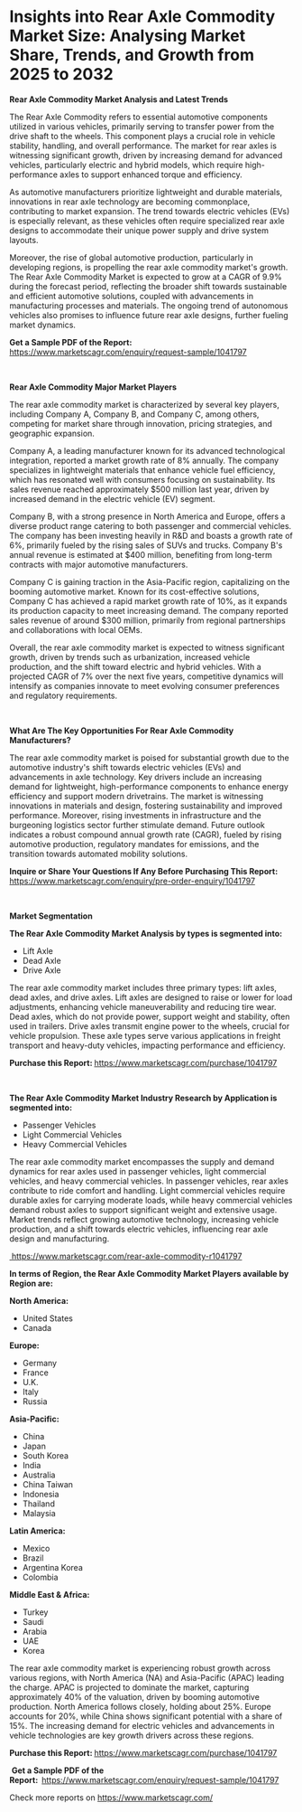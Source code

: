 <p><h1>Insights into Rear Axle Commodity Market Size: Analysing Market Share, Trends, and Growth from 2025 to 2032</h1></p><p><strong>Rear Axle Commodity Market Analysis and Latest Trends</strong></p>
<p><p>The Rear Axle Commodity refers to essential automotive components utilized in various vehicles, primarily serving to transfer power from the drive shaft to the wheels. This component plays a crucial role in vehicle stability, handling, and overall performance. The market for rear axles is witnessing significant growth, driven by increasing demand for advanced vehicles, particularly electric and hybrid models, which require high-performance axles to support enhanced torque and efficiency.</p><p>As automotive manufacturers prioritize lightweight and durable materials, innovations in rear axle technology are becoming commonplace, contributing to market expansion. The trend towards electric vehicles (EVs) is especially relevant, as these vehicles often require specialized rear axle designs to accommodate their unique power supply and drive system layouts.</p><p>Moreover, the rise of global automotive production, particularly in developing regions, is propelling the rear axle commodity market's growth. The Rear Axle Commodity Market is expected to grow at a CAGR of 9.9% during the forecast period, reflecting the broader shift towards sustainable and efficient automotive solutions, coupled with advancements in manufacturing processes and materials. The ongoing trend of autonomous vehicles also promises to influence future rear axle designs, further fueling market dynamics.</p></p>
<p><strong>Get a Sample PDF of the Report:&nbsp;</strong> <a href="https://www.marketscagr.com/enquiry/request-sample/1041797?utm_campaign=3277&utm_medium=2&utm_source=Github&utm_content=ia&utm_term=30032025&utm_id=rear-axle-commodity">https://www.marketscagr.com/enquiry/request-sample/1041797</a></p>
<p>&nbsp;</p>
<p><strong>Rear Axle Commodity Major Market Players</strong></p>
<p><p>The rear axle commodity market is characterized by several key players, including Company A, Company B, and Company C, among others, competing for market share through innovation, pricing strategies, and geographic expansion. </p><p>Company A, a leading manufacturer known for its advanced technological integration, reported a market growth rate of 8% annually. The company specializes in lightweight materials that enhance vehicle fuel efficiency, which has resonated well with consumers focusing on sustainability. Its sales revenue reached approximately $500 million last year, driven by increased demand in the electric vehicle (EV) segment.</p><p>Company B, with a strong presence in North America and Europe, offers a diverse product range catering to both passenger and commercial vehicles. The company has been investing heavily in R&D and boasts a growth rate of 6%, primarily fueled by the rising sales of SUVs and trucks. Company B's annual revenue is estimated at $400 million, benefiting from long-term contracts with major automotive manufacturers.</p><p>Company C is gaining traction in the Asia-Pacific region, capitalizing on the booming automotive market. Known for its cost-effective solutions, Company C has achieved a rapid market growth rate of 10%, as it expands its production capacity to meet increasing demand. The company reported sales revenue of around $300 million, primarily from regional partnerships and collaborations with local OEMs.</p><p>Overall, the rear axle commodity market is expected to witness significant growth, driven by trends such as urbanization, increased vehicle production, and the shift toward electric and hybrid vehicles. With a projected CAGR of 7% over the next five years, competitive dynamics will intensify as companies innovate to meet evolving consumer preferences and regulatory requirements.</p></p>
<p>&nbsp;</p>
<p><strong>What Are The Key Opportunities For Rear Axle Commodity Manufacturers?</strong></p>
<p><p>The rear axle commodity market is poised for substantial growth due to the automotive industry's shift towards electric vehicles (EVs) and advancements in axle technology. Key drivers include an increasing demand for lightweight, high-performance components to enhance energy efficiency and support modern drivetrains. The market is witnessing innovations in materials and design, fostering sustainability and improved performance. Moreover, rising investments in infrastructure and the burgeoning logistics sector further stimulate demand. Future outlook indicates a robust compound annual growth rate (CAGR), fueled by rising automotive production, regulatory mandates for emissions, and the transition towards automated mobility solutions.</p></p>
<p><strong>Inquire or Share Your Questions If Any Before Purchasing This Report:</strong> <a href="https://www.marketscagr.com/enquiry/pre-order-enquiry/1041797?utm_campaign=3277&utm_medium=2&utm_source=Github&utm_content=ia&utm_term=30032025&utm_id=rear-axle-commodity">https://www.marketscagr.com/enquiry/pre-order-enquiry/1041797</a></p>
<p>&nbsp;</p>
<p><strong>Market Segmentation</strong></p>
<p><strong>The Rear Axle Commodity Market Analysis by types is segmented into:</strong></p>
<p><ul><li>Lift Axle</li><li>Dead Axle</li><li>Drive Axle</li></ul></p>
<p><p>The rear axle commodity market includes three primary types: lift axles, dead axles, and drive axles. Lift axles are designed to raise or lower for load adjustments, enhancing vehicle maneuverability and reducing tire wear. Dead axles, which do not provide power, support weight and stability, often used in trailers. Drive axles transmit engine power to the wheels, crucial for vehicle propulsion. These axle types serve various applications in freight transport and heavy-duty vehicles, impacting performance and efficiency.</p></p>
<p><strong>Purchase this Report:&nbsp;</strong><a href="https://www.marketscagr.com/purchase/1041797?utm_campaign=3277&utm_medium=2&utm_source=Github&utm_content=ia&utm_term=30032025&utm_id=rear-axle-commodity">https://www.marketscagr.com/purchase/1041797</a></p>
<p>&nbsp;</p>
<p><strong>The Rear Axle Commodity Market Industry Research by Application is segmented into:</strong></p>
<p><ul><li>Passenger Vehicles</li><li>Light Commercial Vehicles</li><li>Heavy Commercial Vehicles</li></ul></p>
<p><p>The rear axle commodity market encompasses the supply and demand dynamics for rear axles used in passenger vehicles, light commercial vehicles, and heavy commercial vehicles. In passenger vehicles, rear axles contribute to ride comfort and handling. Light commercial vehicles require durable axles for carrying moderate loads, while heavy commercial vehicles demand robust axles to support significant weight and extensive usage. Market trends reflect growing automotive technology, increasing vehicle production, and a shift towards electric vehicles, influencing rear axle design and manufacturing.</p></p>
<p><a href="https://www.marketscagr.com/rear-axle-commodity-r1041797?utm_campaign=3277&utm_medium=2&utm_source=Github&utm_content=ia&utm_term=30032025&utm_id=rear-axle-commodity">&nbsp;https://www.marketscagr.com/rear-axle-commodity-r1041797</a></p>
<p><strong>In terms of Region, the Rear Axle Commodity Market Players available by Region are:</strong></p>
<p>
    <p> <strong> North America: </strong>
        <ul>
            <li>United States</li>
            <li>Canada</li>
        </ul>
        </p> 
    <p> <strong> Europe: </strong>
        <ul>
            <li>Germany</li>
            <li>France</li>
            <li>U.K.</li>
            <li>Italy</li>
            <li>Russia</li>
        </ul>
        </p> 
    <p> <strong> Asia-Pacific: </strong>
        <ul>
            <li>China</li>
            <li>Japan</li>
            <li>South Korea</li>
            <li>India</li>
            <li>Australia</li>
            <li>China Taiwan</li>
            <li>Indonesia</li>
            <li>Thailand</li>
            <li>Malaysia</li>
        </ul>
        </p> 
    <p> <strong> Latin America: </strong>
        <ul>
            <li>Mexico</li>
            <li>Brazil</li>
            <li>Argentina Korea</li>
            <li>Colombia</li>
        </ul>
        </p> 
    <p> <strong> Middle East & Africa: </strong>
        <ul>
            <li>Turkey</li>
            <li>Saudi</li>
            <li>Arabia</li>
            <li>UAE</li>
            <li>Korea</li>
        </ul>
    </p>
    </p>
<p><p>The rear axle commodity market is experiencing robust growth across various regions, with North America (NA) and Asia-Pacific (APAC) leading the charge. APAC is projected to dominate the market, capturing approximately 40% of the valuation, driven by booming automotive production. North America follows closely, holding about 25%. Europe accounts for 20%, while China shows significant potential with a share of 15%. The increasing demand for electric vehicles and advancements in vehicle technologies are key growth drivers across these regions.</p></p>
<p><strong>Purchase this Report: </strong><a href="https://www.marketscagr.com/purchase/1041797?utm_campaign=3277&utm_medium=2&utm_source=Github&utm_content=ia&utm_term=30032025&utm_id=rear-axle-commodity">https://www.marketscagr.com/purchase/1041797</a></p>
<p>&nbsp;<strong>Get a Sample PDF of the Report:&nbsp;&nbsp;</strong><a href="https://www.marketscagr.com/enquiry/request-sample/1041797?utm_campaign=3277&utm_medium=2&utm_source=Github&utm_content=ia&utm_term=30032025&utm_id=rear-axle-commodity">https://www.marketscagr.com/enquiry/request-sample/1041797</a></p>
<p><strong></strong></p>
<p>Check more reports on <a href="https://www.marketscagr.com/?utm_campaign=3277&utm_medium=2&utm_source=Github&utm_content=ia&utm_term=30032025&utm_id=rear-axle-commodity">https://www.marketscagr.com/</a></p>